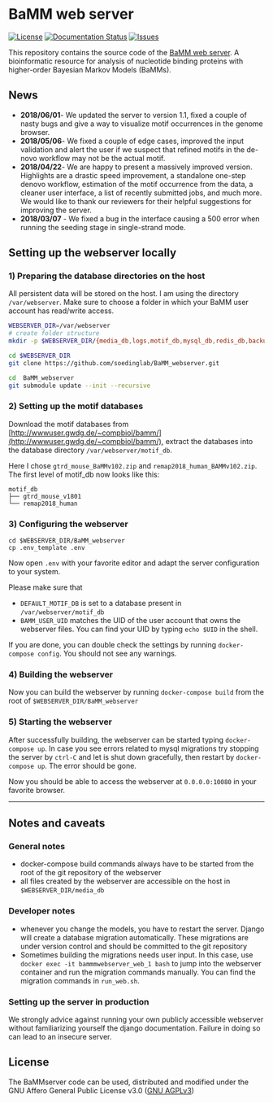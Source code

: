# BaMM web server
[![License](https://img.shields.io/github/license/soedinglab/BaMM_webserver.svg)](https://choosealicense.com/licenses/agpl-3.0/)
[![Documentation Status](https://readthedocs.org/projects/bammserver/badge/?version=latest)](http://bammserver.readthedocs.io/en/latest/?badge=latest)
[![Issues](https://img.shields.io/github/issues/soedinglab/BaMM_webserver.svg)](https://github.com/soedinglab/BaMM_webserver/issues)

This repository contains the source code of the [BaMM web server](https://bammmotif.mpibpc.mpg.de/). A bioinformatic resource for analysis of nucleotide binding proteins with higher-order Bayesian Markov Models (BaMMs).

## News
* **2018/06/01**- We updated the server to version 1.1, fixed a couple of nasty bugs and give a way to visualize motif occurrences in the genome browser.
* **2018/05/06**- We fixed a couple of edge cases, improved the input validation and alert the user if we suspect that refined motifs in the de-novo workflow may not be the actual motif.
* **2018/04/22**- We are happy to present a massively improved version. Highlights are a drastic speed improvement, a standalone one-step denovo workflow, estimation of the motif occurrence from the data, a cleaner user interface, a list of recently submitted jobs, and much more. We would like to thank our reviewers for their helpful suggestions for improving the server.
* **2018/03/07** - We fixed a bug in the interface causing a 500 error when running the seeding stage in single-strand mode.


## Setting up the webserver locally

### 1) Preparing the database directories on the host

All persistent data will be stored on the host. I am using the directory `/var/webserver`. Make sure to choose a folder in which your BaMM user account has read/write access.

```bash
WEBSERVER_DIR=/var/webserver
# create folder structure
mkdir -p $WEBSERVER_DIR/{media_db,logs,motif_db,mysql_db,redis_db,backup}

cd $WEBSERVER_DIR
git clone https://github.com/soedinglab/BaMM_webserver.git

cd  BaMM_webserver
git submodule update --init --recursive
```

### 2) Setting up the motif databases

Download the motif databases from [http://wwwuser.gwdg.de/~compbiol/bamm/](http://wwwuser.gwdg.de/~compbiol/bamm/), extract the databases into the database directory `/var/webserver/motif_db`.

Here I chose `gtrd_mouse_BaMMv102.zip` and `remap2018_human_BAMMv102.zip`. The first level of motif_db now looks like this:

```
motif_db
├── gtrd_mouse_v1801
└── remap2018_human
```

### 3) Configuring the webserver
```
cd $WEBSERVER_DIR/BaMM_webserver
cp .env_template .env
```

Now open `.env` with your favorite editor and adapt the server configuration to your system.

Please make sure that
- `DEFAULT_MOTIF_DB` is set to a database present in `/var/webserver/motif_db`
- `BAMM_USER_UID` matches the UID of the user account that owns the webserver files. You can find your UID by typing `echo $UID` in the shell.

If you are done, you can double check the settings by running `docker-compose config`. You should not see any warnings.

### 4) Building the webserver
Now you can build the webserver by running `docker-compose build` from the root of `$WEBSERVER_DIR/BaMM_webserver`

### 5) Starting the webserver
After successfully building, the webserver can be started typing `docker-compose up`. In case you see errors related to mysql migrations try stopping the server by `ctrl-C` and let is shut down gracefully, then restart by `docker-compose up`. The error should be gone.

Now you should be able to access the webserver at `0.0.0.0:10080` in your favorite browser.

---

## Notes and caveats

### General notes

* docker-compose build commands always have to be started from the root of the git repository of the webserver
* all files created by the webserver are accessible on the host in `$WEBSERVER_DIR/media_db`

### Developer notes
* whenever you change the models, you have to restart the server. Django will create a database migration automatically. These migrations are under version control and should be committed to the git repository
* Sometimes building the migrations needs user input. In this case, use `docker exec -it bammmwebserver_web_1 bash` to jump into the webserver container and run the migration commands manually. You can find the migration commands in `run_web.sh`.

### Setting up the server in production
We strongly advice against running your own publicly accessible webserver without familiarizing yourself the django documentation. Failure in doing so can lead to an insecure server.

## License

The BaMMserver code can be used, distributed and modified under the GNU Affero General Public License v3.0 ([GNU AGPLv3](https://choosealicense.com/licenses/agpl-3.0/))
